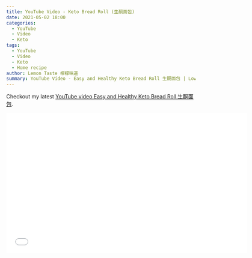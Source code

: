 ```yaml
---
title: YouTube Video - Keto Bread Roll (生酮面包)
date: 2021-05-02 18:00
categories:
  - YouTube
  - Video
  - Keto
tags:
  - YouTube
  - Video
  - Keto
  - Home recipe
author: Lemon Taste 檸檬味道
summary: YouTube Video - Easy and Healthy Keto Bread Roll 生酮面包 | Low Carb Baking | No split eggs超简单美味健康低卡不分蛋版本
---
```


Checkout my latest [YouTube video Easy and Healthy Keto Bread Roll 生酮面包](https://www.youtube.com/watch?v=pqNyqxH-pM).

<iframe src="//www.youtube.com/embed/pqNyqxH-pM" height="375" width="640" allowfullscreen="" frameborder="0"></iframe>